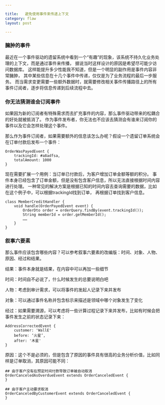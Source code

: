 ```yaml
---

title:   避免使用事件来传递上下文
category: flaw  
layout: post

---
```


### 臃肿的事件

最近在一个事件驱动的遗留系统中看到一个“有趣”的现象，该系统不持久化业务处理的上下文，而是通过事件来传播，
据说当时这样设计的原因是希望尽可能少访问数据库。
这样能提升多少性能我不知道，但是一个明显的副作用是事件内容非常臃肿，
其中某些信息在十几个事件中传递，仅仅是为了业务流程的最后一步服务。
而当需求变更需要一些额外数据时，就需要修改相关事件传播路径上的所有事件订阅者，逐步将信息传递到后续流程中去。

### 你无法猜测谁会订阅事件

如果因为新的订阅者有特殊需求而去扩充事件的内容，那么事件驱动带来的松耦合的好处就被抵消了。
作为事件发布者，你无法也不应该去猜测会有谁来订阅你的事件以及它会怎样处理这个事件。

那么作为事件订阅者，如果需要额外的信息该怎么办呢？假设一个遗留订单系统会在订单付款后发布一个事件：

    OrderWasPayedEvent {
        trackingId: #a8adfsa,
        totalAmount: 1000
    }

现在需要扩展一个用例：当订单已付款后，为客户增加订单金额等额的积分。
事件本身已经包含了订单金额，但是没有包含客户信息，所以无法直接根据时间内容进行处理。
一种常见的解决方案是根据已知的时间内容去查询需要的数据，比如在这个例子中，可以根据trackingId找到订单，
再根据订单找到客户信息。

    class MemberCreditHandler {
        void handle(OrderPayedEvent event) {
            OrderDto order = orderQuery.findBy(event.trackingId());
            String memberId = order.getMemberId();
            ……
        }
    }

### 叙事六要素

那么事件应该包含哪些内容？可以参考叙事六要素的改编版：时间、对象、人物、原因、经过和结果。

结果：事件本身就是结果，在内容中可以再加一些细节

时间：时间自不必说了，什么时候发生的总要说明白吧

人物：考虑到审计需求，可以将事件的发起人记录下来并发布

对象：可以通过事件名称并包含标示来描述是领域中哪个对象发生了变化

经过：如果需要溯源，可以考虑将一些计算过程记录下来并发布，比如有时候会把事件发生之前的状态记录下来：

    AddressCorrectedEvent {
        customer: 'WallE'
        before: ‘火星’,
        after: '木星'
    }

原因：这个不是必须的，但是包含了原因的事件具有很高的业务分析价值，比如同样是订单取消，其原因可能不同：

    ## 由于客户没有在预定时间付款导致订单被自动取消
    OrderCanceledAsOverdueEvent extends OrderCanceledEvent {
    }

    ## 由于客户主动要求取消
    OrderCanceledByCustomerEvent extends OrderCanceledEvent {
    }
